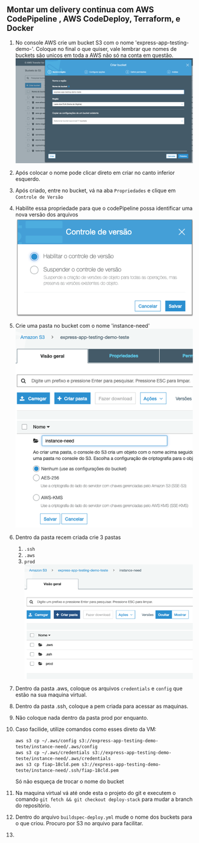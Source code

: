 ## Montar um delivery continua com AWS CodePipeline , AWS CodeDeploy, Terraform, e Docker

1. No console AWS crie um bucket S3 com o nome 'express-app-testing-demo-<NOME DIFERENCIANDO>'. Coloque no final o que quiser, vale lembrar que nomes de buckets são unicos em toda a AWS não só na conta em questão.
   ![](images/createbucket.png)
2. Após colocar o nome pode clicar direto em criar no canto inferior esquerdo.
3. Após criado, entre no bucket, vá na aba `Propriedades` e clique em `Controle de Versão`
4. Habilite essa propriedade para que o codePipeline possa identificar uma nova versão dos arquivos
   ![](images/versioncontrol2.png)
5. Crie uma pasta no bucket com o nome 'instance-need'
   ![](images/instance-need-folder.png)
6. Dentro da pasta recem criada crie 3 pastas
   1. `.ssh`
   2. `.aws`
   3. `prod`
   ![](images/threefolders.png)
7. Dentro da pasta .aws, coloque os arquivos `credentials` e `config` que estão na sua maquina virtual.
8. Dentro da pasta .ssh, coloque a pem criada para acessar as maquinas.
9. Não coloque nada dentro da pasta prod por enquanto.
10. Caso facilide, utilize comandos como esses direto da VM:
    ```
    aws s3 cp ~/.aws/config s3://express-app-testing-demo-teste/instance-need/.aws/config
    aws s3 cp ~/.aws/credentials s3://express-app-testing-demo-teste/instance-need/.aws/credentials
    aws s3 cp fiap-18cld.pem s3://express-app-testing-demo-teste/instance-need/.ssh/fiap-18cld.pem
    ```

    Só não esqueça de trocar o nome do bucket
11. Na maquina virtual vá até onde esta o projeto do git e executem o comando `git fetch && git checkout deploy-stack` para mudar a branch do repositório.
12. Dentro do arquivo `buildspec-deploy.yml` mude o nome dos buckets para o que criou. Procuro por S3 no arquivo para facilitar.
13. 
